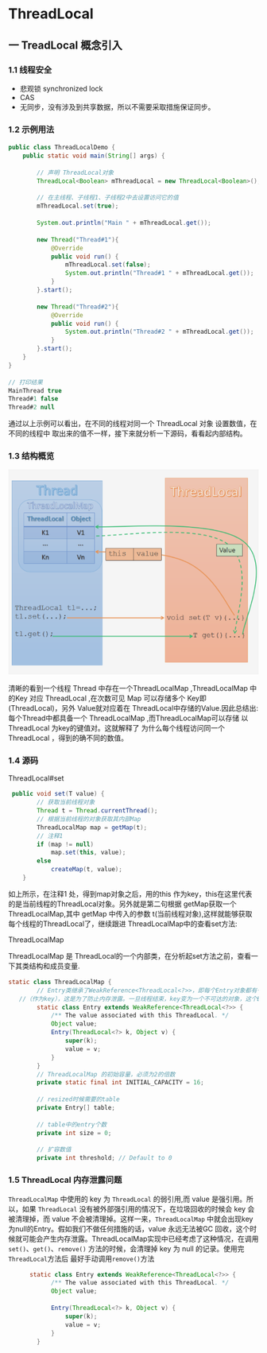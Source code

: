 

# ThreadLocal

## 一 TreadLocal 概念引入

### 1.1 线程安全

- 悲观锁 synchronized lock
- CAS
- 无同步，没有涉及到共享数据，所以不需要采取措施保证同步。

### 1.2 示例用法

```java
public class ThreadLocalDemo {
    public static void main(String[] args) {

      	// 声明 ThreadLocal对象
        ThreadLocal<Boolean> mThreadLocal = new ThreadLocal<Boolean>();

        // 在主线程、子线程1、子线程2中去设置访问它的值
        mThreadLocal.set(true);

        System.out.println("Main " + mThreadLocal.get());

        new Thread("Thread#1"){
            @Override
            public void run() {
                mThreadLocal.set(false);
                System.out.println("Thread#1 " + mThreadLocal.get());
            }
        }.start();

        new Thread("Thread#2"){
            @Override
            public void run() {
                System.out.println("Thread#2 " + mThreadLocal.get());
            }
        }.start();
    }
}

// 打印结果
MainThread true
Thread#1 false
Thread#2 null
```

通过以上示例可以看出，在不同的线程对同一个 ThreadLocal 对象 设置数值，在不同的线程中 取出来的值不一样，接下来就分析一下源码，看看起内部结构。

### 1.3 结构概览

![ThreadLocal结构](../images/ThreadLocal_概况.png)

清晰的看到一个线程 Thread 中存在一个ThreadLocalMap ,ThreadLocalMap 中的Key 对应 ThreadLocal ,在次数可见 Map 可以存储多个 Key即(ThreadLocal)，另外 Value就对应着在 ThreadLocal中存储的Value.因此总结出:每个Thread中都具备一个 ThreadLocalMap ,而ThreadLocalMap可以存储 以ThreadLocal 为key的键值对。这就解释了 为什么每个线程访问同一个 ThreadLocal ，得到的确不同的数值。

### 1.4 源码

ThreadLocal#set

```java
 public void set(T value) {
        // 获取当前线程对象
        Thread t = Thread.currentThread();
        // 根据当前线程的对象获取其内部Map
        ThreadLocalMap map = getMap(t);
        // 注释1
        if (map != null)
            map.set(this, value);
        else
            createMap(t, value);
    }
```

如上所示，在注释1 处，得到map对象之后，用的this 作为key，this在这里代表的是当前线程的ThreadLocal对象。另外就是第二句根据 getMap获取一个 ThreadLocalMap,其中 getMap 中传入的参数 t(当前线程对象),这样就能够获取每个线程的ThreadLocal了，继续跟进 ThreadLocalMap中的查看set方法:

ThreadLocalMap

ThreadLocalMap 是 ThreadLocal的一个内部类，在分析起set方法之前，查看一下其类结构和成员变量.
```java
static class ThreadLocalMap {
        // Entry类继承了WeakReference<ThreadLocal<?>>，即每个Entry对象都有一个ThreadLocal的弱引用
   //（作为key），这是为了防止内存泄露。一旦线程结束，key变为一个不可达的对象，这个Entry就可以被GC了。
        static class Entry extends WeakReference<ThreadLocal<?>> {
            /** The value associated with this ThreadLocal. */
            Object value;
            Entry(ThreadLocal<?> k, Object v) {
                super(k);
                value = v;
            }
        }
        // ThreadLocalMap 的初始容量，必须为2的倍数
        private static final int INITIAL_CAPACITY = 16;

        // resized时候需要的table
        private Entry[] table;

        // table中的entry个数
        private int size = 0;

        // 扩容数值
        private int threshold; // Default to 0

```

### 1.5 ThreadLocal 内存泄露问题

`ThreadLocalMap` 中使用的 key 为 `ThreadLocal` 的弱引用,而 value 是强引用。所以，如果 `ThreadLocal` 没有被外部强引用的情况下，在垃圾回收的时候会 key 会被清理掉，而 value 不会被清理掉。这样一来，`ThreadLocalMap` 中就会出现key为null的Entry。假如我们不做任何措施的话，value 永远无法被GC 回收，这个时候就可能会产生内存泄露。ThreadLocalMap实现中已经考虑了这种情况，在调用 `set()`、`get()`、`remove()` 方法的时候，会清理掉 key 为 null 的记录。使用完 `ThreadLocal`方法后 最好手动调用`remove()`方法

```java
      static class Entry extends WeakReference<ThreadLocal<?>> {
            /** The value associated with this ThreadLocal. */
            Object value;

            Entry(ThreadLocal<?> k, Object v) {
                super(k);
                value = v;
            }
        }
```
